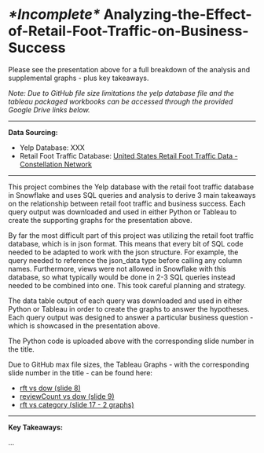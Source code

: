 # *\*Incomplete\** Analyzing-the-Effect-of-Retail-Foot-Traffic-on-Business-Success

Please see the presentation above for a full breakdown of the analysis and supplemental graphs - plus key takeaways.

*Note: Due to GitHub file size limitations the yelp database file and the tableau packaged workbooks can be accessed through the provided Google Drive links below.*

---

**Data Sourcing:**
- Yelp Database: XXX
- Retail Foot Traffic Database: [United States Retail Foot Traffic Data - Constellation Network](https://app.snowflake.com/marketplace/listing/GZT1ZVTYF7/constellation-network-united-states-retail-foot-traffic-data?search=US%20state%20econ&pricing=free)

---

This project combines the Yelp database with the retail foot traffic database in Snowflake and uses SQL queries and analysis to derive 3 main takeaways on the relationship between retail foot traffic and business success. Each query output was downloaded and used in either Python or Tableau to create the supporting graphs for the presentation above.

By far the most difficult part of this project was utilizing the retail foot traffic database, which is in json format. This means that every bit of SQL code needed to be adapted to work with the json structure. For example, the query needed to reference the json_data type before calling any column names. Furthermore, views were not allowed in Snowflake with this database, so what typically would be done in 2-3 SQL queries instead needed to be combined into one. This took careful planning and strategy.

The data table output of each query was downloaded and used in either Python or Tableau in order to create the graphs to answer the hypotheses. Each query output was designed to answer a particular business question - which is showcased in the presentation above.

The Python code is uploaded above with the corresponding slide number in the title.

Due to GitHub max file sizes, the Tableau Graphs - with the corresponding slide number in the title - can be found here:
- [rft vs dow (slide 8)](https://drive.google.com/file/d/10YEJB1uIMLLUOyCaObKlR-6KDiq8gpDg/view?usp=sharing)
- [reviewCount vs dow (slide 9)](https://drive.google.com/file/d/1Fxsu2NQEjdyI5v-TuLcKb5-K0h-opuM8/view?usp=sharing)
- [rft vs category (slide 17 - 2 graphs)](https://drive.google.com/file/d/1PxRc3OeDXbYOGAYAPzSppL0PGOWK91L-/view?usp=sharing)

---

**Key Takeaways:**

...

